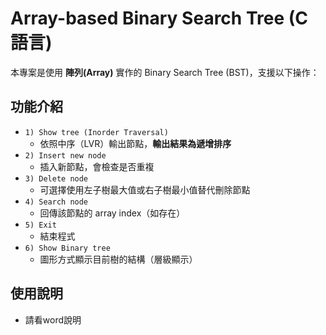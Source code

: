 # Array-based Binary Search Tree (C 語言)

本專案是使用 **陣列(Array)** 實作的 Binary Search Tree (BST)，支援以下操作：

## 功能介紹

- `1) Show tree (Inorder Traversal)`
  - 依照中序（LVR）輸出節點，**輸出結果為遞增排序**
- `2) Insert new node`
  - 插入新節點，會檢查是否重複
- `3) Delete node`
  - 可選擇使用左子樹最大值或右子樹最小值替代刪除節點
- `4) Search node`
  - 回傳該節點的 array index（如存在）
- `5) Exit`
  - 結束程式
- `6) Show Binary tree`
  - 圖形方式顯示目前樹的結構（層級顯示）

## 使用說明
- 請看word說明




